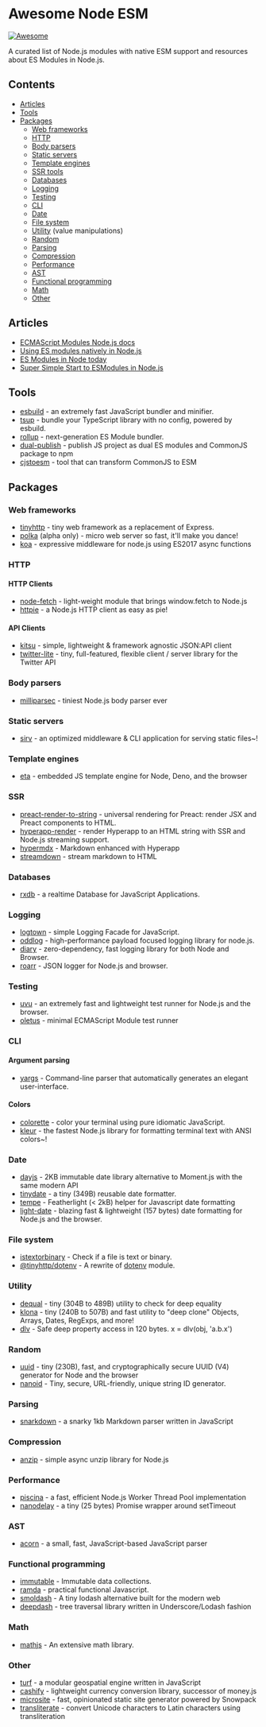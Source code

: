 # Awesome Node ESM

[![Awesome](https://awesome.re/badge-flat.svg)](https://awesome.re)

A curated list of Node.js modules with native ESM support and resources about ES Modules in Node.js.

## Contents

- [Articles](#articles)
- [Tools](#tools)
- [Packages](#packages)
  - [Web frameworks](#web-frameworks)
  - [HTTP](#http)
  - [Body parsers](#body-parsers)
  - [Static servers](#static-servers)
  - [Template engines](#template-engines)
  - [SSR tools](#ssr-tools)
  - [Databases](#databases)
  - [Logging](#logging)
  - [Testing](#testing)
  - [CLI](#cli)
  - [Date](#date)
  - [File system](#file-system)
  - [Utility](#utility) (value manipulations)
  - [Random](#random)
  - [Parsing](#parsing)
  - [Compression](#compression)
  - [Performance](#performance)
  - [AST](#ast)
  - [Functional programming](#functional-programming)
  - [Math](#math)
  - [Other](#other)

## Articles

- [ECMAScript Modules Node.js docs](https://nodejs.org/api/esm.html)
- [Using ES modules natively in Node.js](https://2ality.com/2017/09/native-esm-node.html)
- [ES Modules in Node today](https://blog.logrocket.com/es-modules-in-node-today)
- [Super Simple Start to ESModules in Node.js](https://kentcdodds.com/blog/super-simple-start-to-es-modules-in-node-js/)

## Tools

- [esbuild](https://github.com/evanw/esbuild) - an extremely fast JavaScript bundler and minifier.
- [tsup](https://github.com/egoist/tsup) - bundle your TypeScript library with no config, powered by esbuild.
- [rollup](https://github.com/rollup/rollup) - next-generation ES Module bundler.
- [dual-publish](https://github.com/ai/dual-publish) - publish JS project as dual ES modules and CommonJS package to npm
- [cjstoesm](https://github.com/wessberg/cjstoesm) - tool that can transform CommonJS to ESM 

## Packages

### Web frameworks

- [tinyhttp](https://github.com/talentlessguy/tinyhttp) - tiny web framework as a replacement of Express.
- [polka](https://github.com/lukeed/polka) (alpha only) - micro web server so fast, it'll make you dance!
- [koa](https://github.com/koajs/koa) - expressive middleware for node.js using ES2017 async functions 

### HTTP

#### HTTP Clients

- [node-fetch](https://github.com/node-fetch/node-fetch) - light-weight module that brings window.fetch to Node.js
- [httpie](https://github.com/lukeed/httpie) - a Node.js HTTP client as easy as pie!

#### API Clients

- [kitsu](https://github.com/wopian/kitsu) - simple, lightweight & framework agnostic JSON:API client
- [twitter-lite](https://github.com/draftbit/twitter-lite) - tiny, full-featured, flexible client / server library for the Twitter API 

### Body parsers

- [milliparsec](https://github.com/talentlessguy/milliparsec) - tiniest Node.js body parser ever

### Static servers

- [sirv](https://github.com/lukeed/sirv) - an optimized middleware & CLI application for serving static files~! 

### Template engines

- [eta](https://github.com/eta-dev/eta) - embedded JS template engine for Node, Deno, and the browser

### SSR

- [preact-render-to-string](https://github.com/preactjs/preact-render-to-string) - universal rendering for Preact: render JSX and Preact components to HTML.
- [hyperapp-render](https://github.com/kriasoft/hyperapp-render) - render Hyperapp to an HTML string with SSR and Node.js streaming support.
- [hypermdx](https://github.com/talentlessguy/hypermdx) - Markdown enhanced with Hyperapp 
- [streamdown](https://github.com/talentlessguy/streamdown) - stream markdown to HTML 

### Databases

- [rxdb](https://github.com/pubkey/rxdb) - a realtime Database for JavaScript Applications.

### Logging

- [logtown](https://github.com/logtown/logtown) - simple Logging Facade for JavaScript.
- [oddlog](https://gitlab.com/frissdiegurke/oddlog) - high-performance payload focused logging library for node.js.
- [diary](https://github.com/maraisr/diary) - zero-dependency, fast logging library for both Node and Browser.
- [roarr](https://github.com/gajus/roarr) - JSON logger for Node.js and browser.

### Testing

- [uvu](https://github.com/lukeed/uvu) - an extremely fast and lightweight test runner for Node.js and the browser.
- [oletus](https://github.com/bearror/oletus) - minimal ECMAScript Module test runner

### CLI

#### Argument parsing

- [yargs](https://github.com/yargs/yargs) - Command-line parser that automatically generates an elegant user-interface.

#### Colors

- [colorette](https://github.com/jorgebucaran/colorette) - color your terminal using pure idiomatic JavaScript.
- [kleur](https://github.com/lukeed/kleur) - the fastest Node.js library for formatting terminal text with ANSI colors~!

### Date

- [dayjs](https://github.com/iamkun/dayjs) - 2KB immutable date library alternative to Moment.js with the same modern API
- [tinydate](https://github.com/lukeed/tinydate) - a tiny (349B) reusable date formatter. 
- [tempe](https://github.com/masbagal/tempe) - Featherlight (< 2kB) helper for Javascript date formatting
- [light-date](https://github.com/xxczaki/light-date) - blazing fast & lightweight (157 bytes) date formatting for Node.js and the browser. 

### File system

- [istextorbinary](https://github.com/bevry/istextorbinary) - Check if a file is text or binary.
- [@tinyhttp/dotenv](https://github.com/talentlessguy/tinyhttp/tree/master/packages/dotenv) - A rewrite of [dotenv](https://github.com/motdotla/dotenv) module.

### Utility

- [dequal](https://github.com/lukeed/dequal) - tiny (304B to 489B) utility to check for deep equality
- [klona](https://github.com/lukeed/klona) - tiny (240B to 507B) and fast utility to "deep clone" Objects, Arrays, Dates, RegExps, and more!
- [dlv](https://github.com/developit/dlv) - Safe deep property access in 120 bytes. x = dlv(obj, 'a.b.x')


### Random

- [uuid](https://github.com/lukeed/uuid) - tiny (230B), fast, and cryptographically secure UUID (V4) generator for Node and the browser
- [nanoid](https://github.com/ai/nanoid) - Tiny, secure, URL-friendly, unique string ID generator.

### Parsing

- [snarkdown](https://github.com/developit/snarkdown) - a snarky 1kb Markdown parser written in JavaScript

### Compression

- [anzip](https://github.com/mikbry/anzip) - simple async unzip library for Node.js

### Performance

- [piscina](https://github.com/piscinajs/piscina) - a fast, efficient Node.js Worker Thread Pool implementation
- [nanodelay](https://github.com/ai/nanodelay) - a tiny (25 bytes) Promise wrapper around setTimeout 

### AST

- [acorn](https://github.com/acornjs/acorn) - a small, fast, JavaScript-based JavaScript parser

### Functional programming

- [immutable](https://github.com/facebook/immutable-js) - Immutable data collections.
- [ramda](https://github.com/Ramda/ramda) - practical functional Javascript.
- [smoldash](https://github.com/marvinhagemeister/smoldash) - A tiny lodash alternative built for the modern web
- [deepdash](https://github.com/YuriGor/deepdash) - tree traversal library written in Underscore/Lodash fashion 

### Math

- [mathjs](https://github.com/josdejong/mathjs) - An extensive math library.

### Other

- [turf](https://github.com/Turfjs/turf) - a modular geospatial engine written in JavaScript 
- [cashify](https://github.com/xxczaki/cashify) - lightweight currency conversion library, successor of money.js
- [microsite](https://github.com/natemoo-re/microsite/) - fast, opinionated static site generator powered by Snowpack
- [transliterate](https://github.com/sindresorhus/transliterate) - convert Unicode characters to Latin characters using transliteration 
